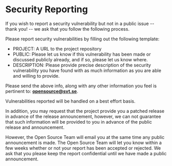 # Security Reporting

If you wish to report a security vulnerability but not in a public issue -- thank you! -- we ask that you follow the following process.

Please report security vulnerabilities by filling out the following template:

- PROJECT: A URL to the project repository
- PUBLIC: Please let us know if this vulnerability has been made or discussed publicly already, and if so, please let us know where.
- DESCRIPTION: Please provide precise description of the security vulnerability you have found with as much information as you are able and willing to provide.

Please send the above info, along with any other information you feel is pertinent to: **[opensource@svt.se](mailto:opensource@svt.se)**.

Vulnerabilities reported will be handled on a best effort basis.

In addition, you may request that the project provide you a patched release in advance of the release announcement, however, we can not guarantee that such information will be provided to you in advance of the public release and announcement. 

However, the Open Source Team will email you at the same time any public announcement is made.
The Open Source Team will let you know within a few weeks whether or not your report has been accepted or rejected. 
We ask that you please keep the report confidential until we have made a public announcement.

